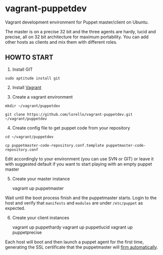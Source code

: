 vagrant-puppetdev
===================

Vagrant development environment for Puppet master/client on Ubuntu. 

The master is on a precise 32 bit and the three agents are hardy, 
lucid and precise, all on 32 bit architecture for maximum portability.
You can add other hosts as clients and mix them with different roles.

HOWTO START
-----------

1. Install GIT

`sudo aptitude install git`

2. Install [Vagrant](http://vagrantup.com/v1/docs/getting-started/index.html)

3. Create a vagrant environment

`mkdir ~/vagrant/puppetdev`

`git clone https://github.com/lorello/vagrant-puppetdev.git ~/vagrant/puppetdev`

4. Create config file to get puppet code from your repository

`cd ~/vagrant/puppetdev`

`cp puppetmaster-code-repository.conf.template puppetmaster-code-repository.conf`

Edit accordingly to your environment (you can use SVN or GIT) or leave it with 
suggested default if you want to start playing with an empty puppet master

5. Create your master instance

    vagrant up puppetmaster

Wait until the boot process finish and the puppetmaster starts. Login to the host
and verify that `manifests` and `modules` are under `/etc/puppet` as expected.

6. Create your client instances

    vagrant up puppethardy
    vagrant up puppetlucid
    vagrant up puppetprecise

Each host will boot and then launch a puppet agent for the first time, generating the SSL
certificate that the puppetmaster will [firm automatically](http://projects.puppetlabs.com/projects/1/wiki/certificates_and_security).


